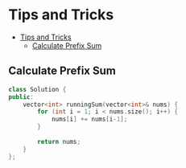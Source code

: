 # Tips and Tricks

- [Tips and Tricks](#tips-and-tricks)
  - [Calculate Prefix Sum](#calculate-prefix-sum)


## Calculate Prefix Sum

```c++
class Solution {
public:
    vector<int> runningSum(vector<int>& nums) {
        for (int i = 1; i < nums.size(); i++) {
            nums[i] += nums[i-1];
        }
        
        return nums;
    }
};
```

